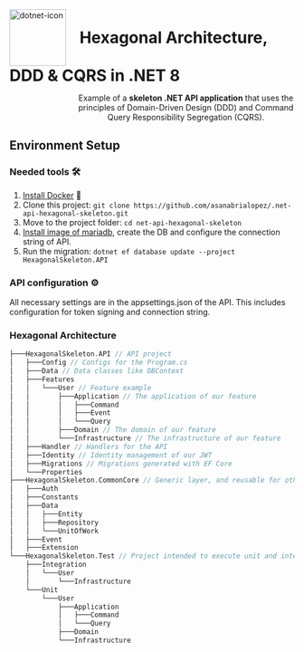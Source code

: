<img src="https://github.com/user-attachments/assets/5d55f501-ed98-4245-a0ef-b620991c35df" alt="dotnet-icon" width="100" style="display: inline;vertical-align: middle;padding-right:20px;"/>
<h1 style="display: inline;vertical-align: middle;">Hexagonal Architecture, DDD & CQRS in .NET 8</h1>

<p align="center" style="padding-left:120px">
 Example of a <strong> skeleton .NET API application</strong> that uses the principles of Domain-Driven Design (DDD) and Command Query Responsibility Segregation (CQRS).
</p>

## Environment Setup

### Needed tools 🛠️

1. [Install Docker](https://www.docker.com/get-started) 🐋
2. Clone this project: `git clone https://github.com/asanabrialopez/.net-api-hexagonal-skeleton.git`
3. Move to the project folder: `cd net-api-hexagonal-skeleton`
4. [Install image of mariadb](https://hub.docker.com/_/mariadb), create the DB and configure the connection string of API.
5. Run the migration: `dotnet ef database update --project HexagonalSkeleton.API`

### API configuration ⚙️

All necessary settings are in the appsettings.json of the API. This includes configuration for token signing and connection string.

### Hexagonal Architecture

```scala
├───HexagonalSkeleton.API // API project
│   ├───Config // Configs for the Program.cs
│   ├───Data // Data classes like DBContext
│   ├───Features
│   │   └───User // Feature example
│   │       ├───Application // The application of our feature
│   │       │   ├───Command
│   │       │   ├───Event
│   │       │   └───Query
│   │       ├───Domain // The domain of our feature
│   │       └───Infrastructure // The infrastructure of our feature
│   ├───Handler // Handlers for the API
│   ├───Identity // Identity management of our JWT
│   ├───Migrations // Migrations generated with EF Core
│   └───Properties
├───HexagonalSkeleton.CommonCore // Generic layer, and reusable for other projects
│   ├───Auth
│   ├───Constants
│   ├───Data
│   │   ├───Entity
│   │   ├───Repository
│   │   └───UnitOfWork
│   ├───Event
│   ├───Extension
└───HexagonalSkeleton.Test // Project intended to execute unit and integration tests
    ├───Integration
    │   └───User
    │       └───Infrastructure
    └───Unit
        └───User
            ├───Application
            │   ├───Command
            │   └───Query
            ├───Domain
            └───Infrastructure
```
